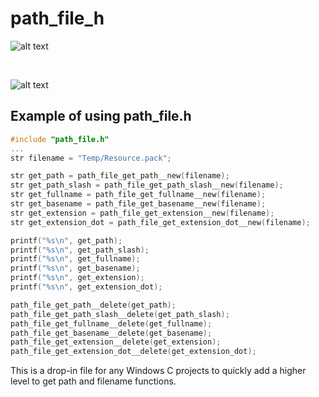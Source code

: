 # path_file_h
![alt text](https://github.com/kimlar/path_file_h/blob/main/path_file-code.png "Showing the code")

<br>

![alt text](https://github.com/kimlar/path_file_h/blob/main/path_file-running.png "Showing the code in action")

## Example of using path_file.h
```c
#include "path_file.h"
...
str filename = "Temp/Resource.pack";

str get_path = path_file_get_path__new(filename);
str get_path_slash = path_file_get_path_slash__new(filename);
str get_fullname = path_file_get_fullname__new(filename);
str get_basename = path_file_get_basename__new(filename);
str get_extension = path_file_get_extension__new(filename);
str get_extension_dot = path_file_get_extension_dot__new(filename);

printf("%s\n", get_path);
printf("%s\n", get_path_slash);
printf("%s\n", get_fullname);
printf("%s\n", get_basename);
printf("%s\n", get_extension);
printf("%s\n", get_extension_dot);

path_file_get_path__delete(get_path);
path_file_get_path_slash__delete(get_path_slash);
path_file_get_fullname__delete(get_fullname);
path_file_get_basename__delete(get_basename);
path_file_get_extension__delete(get_extension);
path_file_get_extension_dot__delete(get_extension_dot);
```

This is a drop-in file for any Windows C projects to quickly add a higher level to get path and filename functions.
